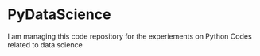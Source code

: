 # PyDataScience

I am managing this code repository for the experiements on 
Python Codes related to data science 
